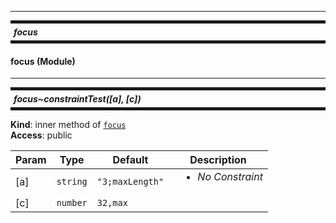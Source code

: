 
<hr/>

<a name="module_focus" id="module_focus"></a>

<h5 style="margin: 10px 0px; border-width: 5px 0px; padding: 5px; border-style: solid;">
    focus</h5>



<h4>focus (Module)</h4>


<hr/>

<a name="module_focus..constraintTest" id="module_focus..constraintTest"></a>

<h5 style="margin: 10px 0px; border-width: 5px 0px; padding: 5px; border-style: solid;">
    focus~constraintTest([a], [c])</h5>



**Kind**: inner method of [`focus`](#module_focus)  
**Access**: public  

| Param | Type | Default | Description |
| --- | --- | --- | --- |
| [a] | `string` | <code>&quot;3;maxLength&quot;</code> | <ul class="doc-constraints" style="font-style:italic; margin-top: 0; margin-left: 11px">         <li>No Constraint</li>    </ul> |
| [c] | `number` | <code>32,max</code> |  |


